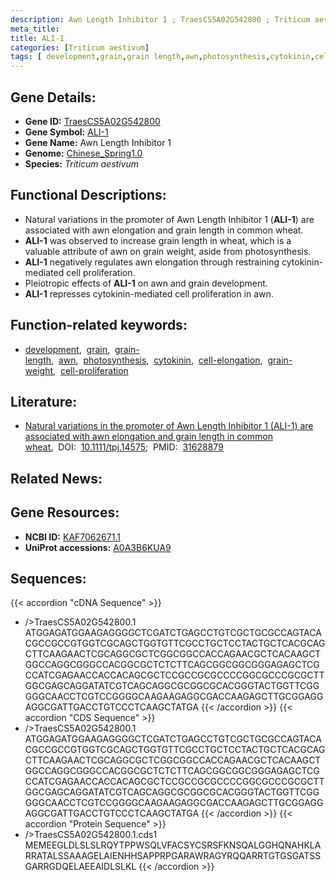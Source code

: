 ```yaml
---
description: Awn Length Inhibitor 1 ; TraesCS5A02G542800 ; Triticum aestivum
meta_title:
title: ALI-1
categories: [Triticum aestivum]
tags: [ development,grain,grain length,awn,photosynthesis,cytokinin,cell elongation,grain weight,cell proliferation ]
---
```


## Gene Details:
- **Gene ID:**	[TraesCS5A02G542800](http://202.194.139.32/cgi-bin/geneDetail.py?search=TraesCS5A02G542800)
- **Gene Symbol:** <u>ALI-1</u>
- **Gene Name:** Awn Length Inhibitor 1
- **Genome:** [Chinese_Spring1.0](https://ensembl.gramene.org/Triticum_aestivum/Info/Index)
- **Species:** *Triticum aestivum*

## Functional Descriptions:
   - Natural variations in the promoter of Awn Length Inhibitor 1 (**ALI-1**) are associated with awn elongation and grain length in common wheat.
   - **ALI-1** was observed to increase grain length in wheat, which is a valuable attribute of awn on grain weight, aside from photosynthesis.
   - **ALI-1** negatively regulates awn elongation through restraining cytokinin-mediated cell proliferation.
   - Pleiotropic effects of **ALI-1** on awn and grain development.
   - **ALI-1** represses cytokinin-mediated cell proliferation in awn.

## Function-related keywords:
   - [development](/tags/development/),&nbsp;&nbsp;[grain](/tags/grain/),&nbsp;&nbsp;[grain-length](/tags/grain-length/),&nbsp;&nbsp;[awn](/tags/awn/),&nbsp;&nbsp;[photosynthesis](/tags/photosynthesis/),&nbsp;&nbsp;[cytokinin](/tags/cytokinin/),&nbsp;&nbsp;[cell-elongation](/tags/cell-elongation/),&nbsp;&nbsp;[grain-weight](/tags/grain-weight/),&nbsp;&nbsp;[cell-proliferation](/tags/cell-proliferation/)

## Literature:
   - [Natural variations in the promoter of Awn Length Inhibitor 1 (ALI-1) are associated with awn elongation and grain length in common wheat.]( https://onlinelibrary.wiley.com/doi/10.1111/tpj.14575)&nbsp;&nbsp;DOI:&nbsp;&nbsp;[10.1111/tpj.14575](https://onlinelibrary.wiley.com/doi/10.1111/tpj.14575);&nbsp;&nbsp;PMID:&nbsp;&nbsp;[31628879](https://pubmed.ncbi.nlm.nih.gov/31628879/)

## Related News:

## Gene Resources:
- **NCBI ID:**  [KAF7062671.1](https://www.ncbi.nlm.nih.gov/gene/?term=KAF7062671.1)
- **UniProt accessions:** [A0A3B6KUA9](https://www.uniprot.org/uniprotkb/A0A3B6KUA9/entry)

## Sequences:
{{< accordion "cDNA Sequence" >}}
- />TraesCS5A02G542800.1<br>
ATGGAGATGGAAGAGGGGCTCGATCTGAGCCTGTCGCTGCGCCAGTACACGCCGCCGTGGTCGCAGCTGGTGTTCGCCTGCTCCTACTGCTCACGCAGCTTCAAGAACTCGCAGGCGCTCGGCGGCCACCAGAACGCTCACAAGCTGGCCAGGCGGGCCACGGCGCTCTCTTCAGCGGCGGCGGGAGAGCTCGCCATCGAGAACCACCACAGCGCTCCGCCGCGCCCCGGCGCCCGCGCTTGGCGAGCAGGATATCGTCAGCAGGCGCGGCGCACGGGTACTGGTTCGGGGGCAACCTCGTCCGGGGCAAGAAGAGGCGACCAAGAGCTTGCGGAGGAGGCGATTGACCTGTCCCTCAAGCTATGA
{{< /accordion >}}
{{< accordion "CDS Sequence" >}}
- />TraesCS5A02G542800.1<br>
ATGGAGATGGAAGAGGGGCTCGATCTGAGCCTGTCGCTGCGCCAGTACACGCCGCCGTGGTCGCAGCTGGTGTTCGCCTGCTCCTACTGCTCACGCAGCTTCAAGAACTCGCAGGCGCTCGGCGGCCACCAGAACGCTCACAAGCTGGCCAGGCGGGCCACGGCGCTCTCTTCAGCGGCGGCGGGAGAGCTCGCCATCGAGAACCACCACAGCGCTCCGCCGCGCCCCGGCGCCCGCGCTTGGCGAGCAGGATATCGTCAGCAGGCGCGGCGCACGGGTACTGGTTCGGGGGCAACCTCGTCCGGGGCAAGAAGAGGCGACCAAGAGCTTGCGGAGGAGGCGATTGACCTGTCCCTCAAGCTATGA
{{< /accordion >}}
{{< accordion "Protein Sequence" >}}
- />TraesCS5A02G542800.1.cds1<br>
MEMEEGLDLSLSLRQYTPPWSQLVFACSYCSRSFKNSQALGGHQNAHKLARRATALSSAAAGELAIENHHSAPPRPGARAWRAGYRQQARRTGTGSGATSSGARRGDQELAEEAIDLSLKL
{{< /accordion >}}
